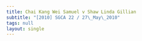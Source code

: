 ```yaml
---
title: Chai Kang Wei Samuel v Shaw Linda Gillian
subtitle: "[2010] SGCA 22 / 27\_May\_2010"
tags: null
layout: single
---
```


